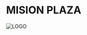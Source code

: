 # MISION PLAZA

![LOGO](https://github.com/shennifer/Proyecto-integrador/blob/master/IMAGENES/logo.jpg)